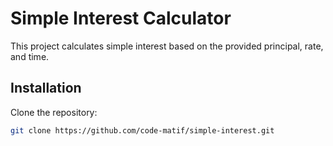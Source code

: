 # Simple Interest Calculator

This project calculates simple interest based on the provided principal, rate, and time.

## Installation

Clone the repository:

```bash
git clone https://github.com/code-matif/simple-interest.git
